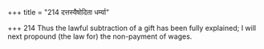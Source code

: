 +++
title = "214 दत्तस्यैषोदिता धर्म्या"

+++
214	Thus the lawful subtraction of a gift has been fully explained; I will next propound (the law for) the non-payment of wages.